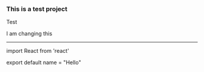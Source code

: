 ### This is a test project

Test

I am changing this

---

import React from 'react'

export default name = "Hello"
